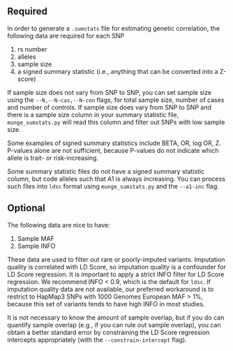 ## Required

In order to generate a `.sumstats` file for estimating genetic correlation, the following data are required for each SNP

1. rs number
2. alleles
3. sample size
4. a signed summary statistic (i.e., anything that can be converted into a Z-score)

If sample size does not vary from SNP to SNP, you can set sample size using the `--N,--N-cas,--N-con` flags, for total sample size, number of cases and number of controls. If sample size does vary from SNP to SNP and there is a sample size column in your summary statistic file, `munge_sumstats.py` will read this column and filter out SNPs with low sample size.

Some examples of signed summary statistics include BETA, OR, log OR, Z. P-values alone are not sufficient, because P-values do not indicate which allele is trait- or risk-increasing.

Some summary statistic files do not have a signed summary statistic column, but code alleles such that A1 is always increasing. You can process such files into `ldsc` format using `munge_sumstats.py` and the `--a1-inc` flag.

## Optional

The following data are nice to have:

1. Sample MAF
2. Sample INFO

These data are used to filter out rare or poorly-imputed variants. Imputation quality is correlated with LD Score, so imputation quality is a confounder for LD Score regression. It is important to apply a strict INFO filter for LD Score regression. We recommend INFO < 0.9, which is the default for `ldsc`. If imputation quality data are not available, our preferred workaround is to restrict to HapMap3 SNPs with 1000 Genomes European MAF > 1%, because this set of variants tends to have high INFO in most studies.

It is not necessary to know the amount of sample overlap, but if you do can quantify sample overlap (e.g., if you can rule out sample overlap), you can obtain a better standard error by constraining the LD Score regression intercepts appropriately (with the `--constrain-intercept` flag).
